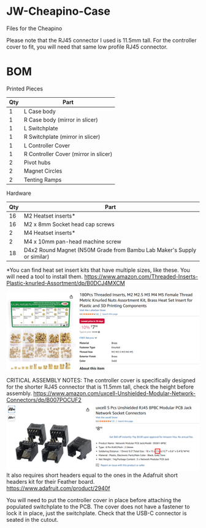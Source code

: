 # JW-Cheapino-Case
Files for the Cheapino

Please note that the RJ45 connector I used is 11.5mm tall. For the controller cover to fit, you will need that same low profile RJ45 connector.

# BOM

Printed Pieces

| Qty | Part                                   |
| --- | -------------------------------------- |
|  1  | L Case body                            |
|  1  | R Case body (mirror in slicer)         |
|  1  | L Switchplate                          |
|  1  | R Switchplate (mirror in slicer)       |
|  1  | L Controller Cover                     |
|  1  | R Controller Cover (mirror in slicer)  |
|  2  | Pivot hubs                             |
|  2  | Magnet Circles                         |
|  2  | Tenting Ramps                          |


Hardware

| Qty  | Part                                                                     |
| ---- | ------------------------------------------------------------------------ |
|  16  | M2 Heatset inserts*                                                      |
|  16  | M2 x 8mm Socket head cap screws                                          |
|   2  | M4 Heatset inserts*                                                      |
|   2  | M4 x 10mm pan-head machine screw                                         |
|  18  | D4x2 Round Magnet (N50M Grade from Bambu Lab Maker's Supply or similar)  |

*You can find heat set insert kits that have multiple sizes, like these. You will need a tool to install them.
https://www.amazon.com/Threaded-Inserts-Plastic-knurled-Assortment/dp/B0DCJ4MXCM

![](Assorted%20Heat%20Set%20Insert%20Img.png)

CRITICAL ASSEMBLY NOTES:
The controller cover is specifically designed for the shorter RJ45 connector that is 11.5mm tall, check the height before assembly.
https://www.amazon.com/uxcell-Unshielded-Modular-Network-Connectors/dp/B007POCUF2
![](RJ45%20Size%20Img.png)
It also requires short headers equal to the ones in the Adafruit short headers kit for their Feather board.
https://www.adafruit.com/product/2940f

You will need to put the controller cover in place before attaching the populated switchplate to the PCB. The cover does not have a fastener to lock it in place, just the switchplate.
Check that the USB-C connector is seated in the cutout.
